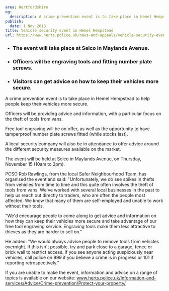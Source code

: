 ```yaml
area: Hertfordshire
og:
  description: A crime prevention event is to take place in Hemel Hempstead to help people keep their vehicles more secure.
publish:
  date: 1 Nov 2018
title: Vehicle security event in Hemel Hempstead
url: https://www.herts.police.uk/news-and-appeals/vehicle-security-event-in-hemel-hempstead2007d
```

* ### The event will take place at Selco in Maylands Avenue.

 * ### Officers will be engraving tools and fitting number plate screws.

 * ### Visitors can get advice on how to keep their vehicles more secure.

A crime prevention event is to take place in Hemel Hempstead to help people keep their vehicles more secure.

Officers will be providing advice and information, with a particular focus on the theft of tools from vans.

Free tool engraving will be on offer, as well as the opportunity to have tamperproof number plate screws fitted (while stocks last).

A local security company will also be in attendance to offer advice around the different security measures available on the market.

The event will be held at Selco in Maylands Avenue, on Thursday, November 15 (10am to 2pm).

PCSO Rob Rawlings, from the local Safer Neighbourhood Team, has organised the event and said: "Unfortunately, we do see spikes in thefts from vehicles from time to time and this quite often involves the theft of tools from vans. We've worked with several local businesses in the past to help us reach out directly to traders, who are often the people most affected. We know that many of them are self-employed and unable to work without their tools.

"We'd encourage people to come along to get advice and information on how they can keep their vehicles more secure and take advantage of our free tool engraving service. Engraving tools make them less attractive to thieves as they are harder to sell on."

He added: "We would always advise people to remove tools from vehicles overnight. If this isn't possible, try and park close to a garage, fence or brick wall to restrict access. If you see anyone acting suspiciously near vehicles, call police on 999 if you believe a crime is in progress or 101 if reporting retrospectively."

If you are unable to make the event, information and advice on a range of topics is available on our website: www.herts.police.uk/Information-and-services/Advice/Crime-prevention/Protect-your-property/
